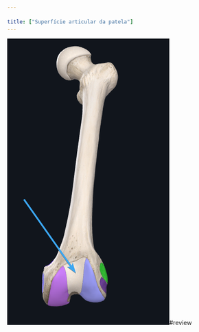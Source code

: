 ```yaml
---

title: ["Superfície articular da patela"]
---
```

![Pasted image 20210413155706.png](Pasted%20image%2020210413155706.png)#review 
